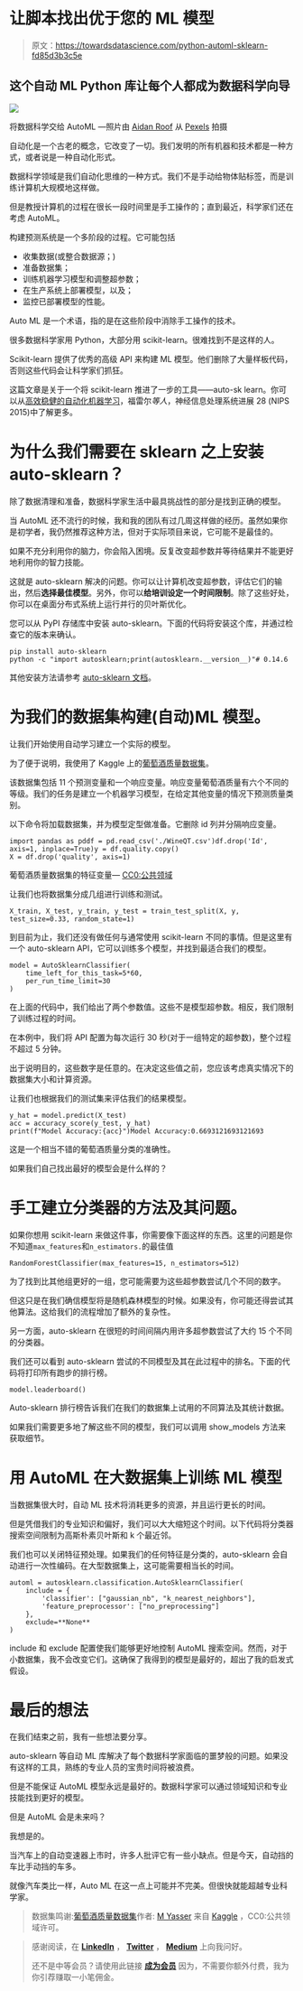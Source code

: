 # 让脚本找出优于您的 ML 模型

> 原文：<https://towardsdatascience.com/python-automl-sklearn-fd85d3b3c5e>

## 这个自动 ML Python 库让每个人都成为数据科学向导

![](img/913424f02870fbf7050e73a15a601dd3.png)

将数据科学交给 AutoML —照片由 [Aidan Roof](https://www.pexels.com/@rozegold?utm_content=attributionCopyText&utm_medium=referral&utm_source=pexels) 从 [Pexels](https://www.pexels.com/photo/person-on-truck-s-roof-2449600/?utm_content=attributionCopyText&utm_medium=referral&utm_source=pexels) 拍摄

自动化是一个古老的概念，它改变了一切。我们发明的所有机器和技术都是一种方式，或者说是一种自动化形式。

数据科学领域是我们自动化思维的一种方式。我们不是手动给物体贴标签，而是训练计算机大规模地这样做。

但是教授计算机的过程在很长一段时间里是手工操作的；直到最近，科学家们还在考虑 AutoML。

构建预测系统是一个多阶段的过程。它可能包括

*   收集数据(或整合数据源；)
*   准备数据集；
*   训练机器学习模型和调整超参数；
*   在生产系统上部署模型，以及；
*   监控已部署模型的性能。

Auto ML 是一个术语，指的是在这些阶段中消除手工操作的技术。

</how-to-become-a-citizen-data-scientist-294660da0494>  

很多数据科学家用 Python，大部分用 scikit-learn。很难找到不是这样的人。

Scikit-learn 提供了优秀的高级 API 来构建 ML 模型。他们删除了大量样板代码，否则这些代码会让科学家们抓狂。

这篇文章是关于一个将 scikit-learn 推进了一步的工具——auto-sk learn。你可以从[高效稳健的自动化机器学习](https://papers.neurips.cc/paper/5872-efficient-and-robust-automated-machine-learning)，福雷尔*等人*，神经信息处理系统进展 28 (NIPS 2015)中了解更多。

# 为什么我们需要在 sklearn 之上安装 auto-sklearn？

除了数据清理和准备，数据科学家生活中最具挑战性的部分是找到正确的模型。

当 AutoML 还不流行的时候，我和我的团队有过几周这样做的经历。虽然如果你是初学者，我仍然推荐这种方法，但对于实际项目来说，它可能不是最佳的。

如果不充分利用你的脑力，你会陷入困境。反复改变超参数并等待结果并不能更好地利用你的智力技能。

</is-deep-learning-right-for-you-b59a2219c457>  

这就是 auto-sklearn 解决的问题。你可以让计算机改变超参数，评估它们的输出，然后**选择最佳模型**。另外，你可以**给培训设定一个时间限制**。除了这些好处，你可以在桌面分布式系统上运行并行的贝叶斯优化。

您可以从 PyPI 存储库中安装 auto-sklearn。下面的代码将安装这个库，并通过检查它的版本来确认。

```
pip install auto-sklearn
python -c "import autosklearn;print(autosklearn.__version__)"# 0.14.6
```

其他安装方法请参考 [auto-sklearn 文档](https://automl.github.io/auto-sklearn/master/installation.html)。

# 为我们的数据集构建(自动)ML 模型。

让我们开始使用自动学习建立一个实际的模型。

为了便于说明，我使用了 Kaggle 上的[葡萄酒质量数据集](https://www.kaggle.com/yasserh/wine-quality-dataset)。

该数据集包括 11 个预测变量和一个响应变量。响应变量葡萄酒质量有六个不同的等级。我们的任务是建立一个机器学习模型，在给定其他变量的情况下预测质量类别。

以下命令将加载数据集，并为模型定型做准备。它删除 id 列并分隔响应变量。

```
import pandas as pddf = pd.read_csv('./WineQT.csv')df.drop('Id', axis=1, inplace=True)y = df.quality.copy()
X = df.drop('quality', axis=1)
```

葡萄酒质量数据集的特征变量— [CC0:公共领域](https://www.kaggle.com/yasserh/wine-quality-dataset)

让我们也将数据集分成几组进行训练和测试。

```
X_train, X_test, y_train, y_test = train_test_split(X, y, test_size=0.33, random_state=1)
```

到目前为止，我们还没有做任何与通常使用 scikit-learn 不同的事情。但是这里有一个 auto-sklearn API，它可以训练多个模型，并找到最适合我们的模型。

```
model = AutoSklearnClassifier(
    time_left_for_this_task=5*60,
    per_run_time_limit=30
)
```

在上面的代码中，我们给出了两个参数值。这些不是模型超参数。相反，我们限制了训练过程的时间。

在本例中，我们将 API 配置为每次运行 30 秒(对于一组特定的超参数)，整个过程不超过 5 分钟。

出于说明目的，这些数字是任意的。在决定这些值之前，您应该考虑真实情况下的数据集大小和计算资源。

让我们也根据我们的测试集来评估我们的结果模型。

```
y_hat = model.predict(X_test)
acc = accuracy_score(y_test, y_hat)
print(f"Model Accuracy:{acc}")Model Accuracy:0.6693121693121693
```

这是一个相当不错的葡萄酒质量分类的准确性。

如果我们自己找出最好的模型会是什么样的？

# 手工建立分类器的方法及其问题。

如果你想用 scikit-learn 来做这件事，你需要像下面这样的东西。这里的问题是你不知道`max_features`和`n_estimators.`的最佳值

```
RandomForestClassifier(max_features=15, n_estimators=512)
```

为了找到比其他组更好的一组，您可能需要为这些超参数尝试几个不同的数字。

但这只是在我们确信模型将是随机森林模型的时候。如果没有，你可能还得尝试其他算法。这给我们的流程增加了额外的复杂性。

另一方面，auto-sklearn 在很短的时间间隔内用许多超参数尝试了大约 15 个不同的分类器。

我们还可以看到 auto-sklearn 尝试的不同模型及其在此过程中的排名。下面的代码将打印所有跑步的排行榜。

```
model.leaderboard()
```

Auto-sklearn 排行榜告诉我们在我们的数据集上试用的不同算法及其统计数据。

如果我们需要更多地了解这些不同的模型，我们可以调用 show_models 方法来获取细节。

</become-a-data-scientist-or-data-engineer-without-coding-skills-fbf11ac8e278>  

# 用 AutoML 在大数据集上训练 ML 模型

当数据集很大时，自动 ML 技术将消耗更多的资源，并且运行更长的时间。

但是凭借我们的专业知识和偏好，我们可以大大缩短这个时间。以下代码将分类器搜索空间限制为高斯朴素贝叶斯和 k 个最近邻。

我们也可以关闭特征预处理。如果我们的任何特征是分类的，auto-sklearn 会自动进行一次性编码。在大型数据集上，这可能需要相当长的时间。

```
automl = autosklearn.classification.AutoSklearnClassifier(
    include = {
        'classifier': ["gaussian_nb", "k_nearest_neighbors"],
        'feature_preprocessor': ["no_preprocessing"]
    },
    exclude=**None**
)
```

include 和 exclude 配置使我们能够更好地控制 AutoML 搜索空间。然而，对于小数据集，我不会改变它们。这确保了我得到的模型是最好的，超出了我的启发式假设。

# 最后的想法

在我们结束之前，我有一些想法要分享。

auto-sklearn 等自动 ML 库解决了每个数据科学家面临的噩梦般的问题。如果没有这样的工具，熟练的专业人员的宝贵时间将被浪费。

但是不能保证 AutoML 模型永远是最好的。数据科学家可以通过领域知识和专业技能找到更好的模型。

但是 AutoML 会是未来吗？

我想是的。

当汽车上的自动变速器上市时，许多人批评它有一些小缺点。但是今天，自动挡的车比手动挡的车多。

就像汽车类比一样，Auto ML 在这一点上可能并不完美。但很快就能超越专业科学家。

> 数据集鸣谢:[葡萄酒质量数据集](https://www.kaggle.com/yasserh/wine-quality-dataset/metadata)作者: [M Yasser](https://www.kaggle.com/yasserh) 来自 [Kaggle](https://www.kaggle.com/) ，CC0:公共领域许可。

> 感谢阅读，在 [**LinkedIn**](https://www.linkedin.com/in/thuwarakesh/) ， [**Twitter**](https://twitter.com/Thuwarakesh) ， [**Medium**](https://thuwarakesh.medium.com/) 上向我问好。
> 
> 还不是中等会员？请使用此链接 [**成为会员**](https://thuwarakesh.medium.com/membership) 因为，不需要你额外付费，我为你引荐赚取一小笔佣金。